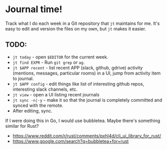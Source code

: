 # Journal time!

Track what I do each week in a Git repository that `jt` maintains for me. It's
easy to edit and version the files on my own, but `jt` makes it easier.

## TODO:

- `jt today` - open `$EDITOR` for the current week.
- `jt find EXPR` - Run `git grep` or `ag`.
- `jt $APP recent` - list recent APP (slack, github, gdrive) activity
  (mentions, messages, particular rooms) in a UI, jump from activity item to
  journal.
- `jt $APP config` - edit things like list of interesting github repos,
  interesting slack channels, etc.
- `jt view` - open a UI listing recent journals
- `jt sync -n|-y` - make it so that the journal is completely committed and
  synced with the remote.
- After editing, sync.

If I were doing this in Go, I would use bubbletea. Maybe there's something similar for Rust?
- https://www.reddit.com/r/rust/comments/pxhl4d/cli_ui_library_for_rust/
- https://www.google.com/search?q=bubbletea+for+rust
